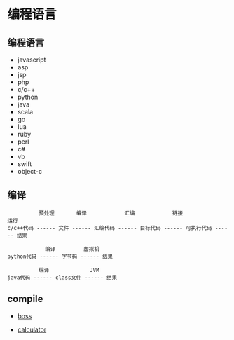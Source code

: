 ﻿# 编程语言

## 编程语言

- javascript
- asp
- jsp
- php
- c/c++
- python
- java
- scala
- go
- lua
- ruby
- perl
- c#
- vb
- swift
- object-c

## 编译

```
          预处理       编译            汇编            链接              运行
c/c++代码 ------ 文件 ------ 汇编代码 ------ 目标代码 ------ 可执行代码 ------ 结果

            编译         虚拟机
python代码 ------ 字节码 ------ 结果

          编译             JVM
java代码 ------ class文件 ------ 结果
```

## compile

- [boss](https://github.com/gaoxinge/compile/tree/master/%E7%BC%96%E7%A8%8B%E8%AF%AD%E8%A8%80/boss)

- [calculator](https://github.com/gaoxinge/compile/tree/master/%E7%BC%96%E7%A8%8B%E8%AF%AD%E8%A8%80/calculator)